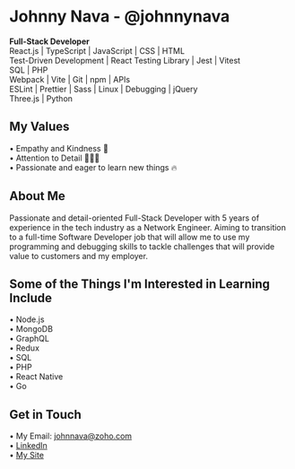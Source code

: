 # Johnny Nava - @johnnynava
**Full-Stack Developer**
<br>
React.js | TypeScript | JavaScript | CSS | HTML
<br>
Test-Driven Development | React Testing Library | Jest | Vitest
<br>
SQL | PHP
<br>
Webpack | Vite | Git | npm | APIs
<br>
ESLint | Prettier | Sass | Linux | Debugging | jQuery
<br>
Three.js | Python 

## My Values
• Empathy and Kindness 💙
<br>
• Attention to Detail 👨🏻‍💻
<br>
• Passionate and eager to learn new things 🔥

## About Me
Passionate and detail-oriented Full-Stack Developer with 5 years of experience in the tech industry as a Network Engineer. Aiming to transition to a full-time Software Developer job that will allow me to use my programming and debugging skills to tackle challenges that will provide value to customers and my employer.

## Some of the Things I'm Interested in Learning Include
• Node.js
<br>
• MongoDB
<br>
• GraphQL
<br>
• Redux
<br>
• SQL
<br>
• PHP
<br>
• React Native
<br>
• Go

## Get in Touch
• My Email: johnnava@zoho.com
<br>
• [LinkedIn](https://www.linkedin.com/in/johnnynavadev/)
<br>
• [My Site](https://www.johnnynava.dev)

